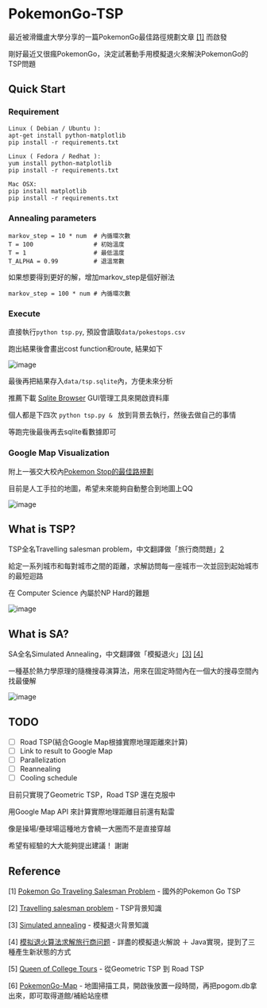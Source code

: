 # PokemonGo-TSP
最近被滑鐵盧大學分享的一篇PokemonGo最佳路徑規劃文章 [[1]](#Reference) 而啟發

剛好最近又很瘋PokemonGo，決定試著動手用模擬退火來解決PokemonGo的TSP問題


## Quick Start
### Requirement

```
Linux ( Debian / Ubuntu ):
apt-get install python-matplotlib
pip install -r requirements.txt

Linux ( Fedora / Redhat ):
yum install python-matplotlib
pip install -r requirements.txt

Mac OSX:
pip install matplotlib
pip install -r requirements.txt

```


### Annealing parameters

    markov_step = 10 * num	# 內循環次數
    T = 100					# 初始溫度
    T = 1					# 最低溫度
    T_ALPHA = 0.99			# 退溫常數
如果想要得到更好的解，增加markov_step是個好辦法

	markov_step = 100 * num # 內循環次數
	
### Execute
直接執行`python tsp.py`, 預設會讀取`data/pokestops.csv`

跑出結果後會畫出cost function和route, 結果如下

![image](http://i.imgur.com/GoZRbzt.png")

最後再把結果存入`data/tsp.sqlite`內，方便未來分析

推薦下載 [Sqlite Browser](http://sqlitebrowser.org/) GUI管理工具來開啟資料庫

個人都是下四次 `python tsp.py & ` 放到背景去執行，然後去做自己的事情

等跑完後最後再去sqlite看數據即可



### Google Map Visualization

附上一張交大校內[Pokemon Stop的最佳路規劃](https://www.google.com/maps/d/edit?mid=1lLYI5pnaxiFfFOcAQ45-Foeg-Jg)

目前是人工手拉的地圖，希望未來能夠自動整合到地圖上QQ


 ![image](http://i.imgur.com/GqmAOl3.png)




## What is TSP?
TSP全名Travelling salesman problem，中文翻譯做「旅行商問題」[2](#Reference)

給定一系列城市和每對城市之間的距離，求解訪問每一座城市一次並回到起始城市的最短迴路

在 Computer Science 內屬於NP Hard的難題

![image](https://upload.wikimedia.org/wikipedia/commons/2/2b/Bruteforce.gif)
 
## What is SA?
SA全名Simulated Annealing，中文翻譯做「模擬退火」[[3]](#Reference) [[4]](#Reference)

一種基於熱力學原理的隨機搜尋演算法，用來在固定時間內在一個大的搜尋空間內找最優解

 ![image](https://upload.wikimedia.org/wikipedia/commons/d/d5/Hill_Climbing_with_Simulated_Annealing.gif)


## TODO
- [ ] Road TSP(結合Google Map根據實際地理距離來計算)
- [ ] Link to result to Google Map
- [ ] Parallelization 
- [ ] Reannealing
- [ ] Cooling schedule

目前只實現了Geometric TSP，Road TSP 還在克服中

用Google Map API 來計算實際地理距離目前還有點雷

像是操場/壘球場這種地方會繞一大圈而不是直接穿越

希望有經驗的大大能夠提出建議！ 謝謝


## Reference
[1] [Pokemon Go Traveling Salesman Problem](http://www.math.uwaterloo.ca/tsp/poke/index.html) - 國外的Pokemon Go TSP

[2] [Travelling salesman problem](https://en.wikipedia.org/wiki/Travelling_salesman_problem) - TSP背景知識

[3] [Simulated annealing](https://en.wikipedia.org/wiki/Simulated_annealing) - 模擬退火背景知識

[4] [模拟退火算法求解旅行商问题](http://blog.csdn.net/lalor/article/details/7688329) - 詳盡的模擬退火解說 ＋ Java實現，提到了三種產生新狀態的方式

[5] [Queen of College Tours](http://www.math.uwaterloo.ca/tsp/college/index.html) - 從Geometric TSP 到 Road TSP

[6] [PokemonGo-Map](https://github.com/PokemonGoMap/PokemonGo-Map) - 地圖掃描工具，開啟後放置一段時間，再把pogom.db拿出來，即可取得道館/補給站座標
